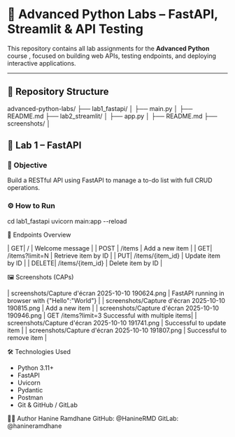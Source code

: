 # 🧠 Advanced Python Labs – FastAPI, Streamlit & API Testing

This repository contains all lab assignments for the **Advanced Python** course , focused on building web APIs, testing endpoints, and deploying interactive applications.

---

## 📁 Repository Structure
advanced-python-labs/ ├── lab1_fastapi/ │   ├── main.py │   ├── README.md ├── lab2_streamlit/ │   ├── app.py │   ├── README.md ├── screenshots/ │  
## 🚀 Lab 1 – FastAPI

### 🎯 Objective
Build a RESTful API using FastAPI to manage a to-do list with full CRUD operations.

### ⚙️ How to Run
cd lab1_fastapi
uvicorn main:app --reload

📌 Endpoints Overview

|  GET| / | Welcome message | 
|  POST | /items | Add a new item | 
|  GET| /items?limit=N | Retrieve item by ID | 
|  PUT| /items/{item_id} | Update item by ID | 
|  DELETE| /items/{item_id} | Delete item by ID | 



🖼️ Screenshots (CAPs)

| screenshots/Capture d'écran 2025-10-10 190624.png | FastAPI running in browser with {"Hello":"World"} | 
| screenshots/Capture d'écran 2025-10-10 190815.png | Add a new item | 
| screenshots/Capture d'écran 2025-10-10 190946.png | GET /items?limit=3 Successful with multiple items| 
| screenshots/Capture d'écran 2025-10-10 191741.png | Successful to update item | 
| screenshots/Capture d'écran 2025-10-10 191807.png | Successful to remove item | 


🛠️ Technologies Used
- Python 3.11+
- FastAPI
- Uvicorn
- Pydantic
- Postman
- Git & GitHub / GitLab

👩‍💻 Author
Hanine Ramdhane
GitHub: @HanineRMD
GitLab: @hanineramdhane


